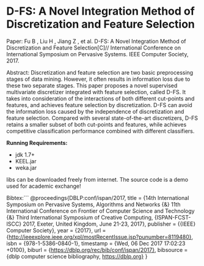 # D-FS: A Novel Integration Method of Discretization and Feature Selection

Paper: 
Fu B , Liu H , Jiang Z , et al. D-FS: A Novel Integration Method of Discretization and Feature Selection[C]// International Conference on International Symposium on Pervasive Systems. IEEE Computer Society, 2017.

Abstract:
Discretization and feature selection are two basic preprocessing stages of data mining. However, it often results in information loss due to these two separate stages. This paper proposes a novel supervised multivariate discretizer integrated with feature selection, called D-FS. It takes into consideration of the interactions of both different cut-points and features, and achieves feature selection by discretization. D-FS can avoid the information loss caused by the independence of discretization and feature selection. Compared with several state-of-the-art discretizers, D-FS retains a smaller subset of both cut-points and features, while achieves competitive classification performance combined with different classifiers.

**Running Requirements:**
* jdk 1.7+
* KEEL.jar
* weka.jar

libs can be downloaded freely from internet.
The source code is a demo used for academic exchange!

Bibtex:```
@proceedings{DBLP:conf/ispan/2017,
  title     = {14th International Symposium on Pervasive Systems, Algorithms and
               Networks {\&} 11th International Conference on Frontier of Computer
               Science and Technology {\&} Third International Symposium of Creative
               Computing, {ISPAN-FCST-ISCC} 2017, Exeter, United Kingdom, June 21-23,
               2017},
  publisher = {{IEEE} Computer Society},
  year      = {2017},
  url       = {http://ieeexplore.ieee.org/xpl/mostRecentIssue.jsp?punumber=8119480},
  isbn      = {978-1-5386-0840-1},
  timestamp = {Wed, 06 Dec 2017 17:02:23 +0100},
  biburl    = {https://dblp.org/rec/bib/conf/ispan/2017},
  bibsource = {dblp computer science bibliography, https://dblp.org}
}
```

